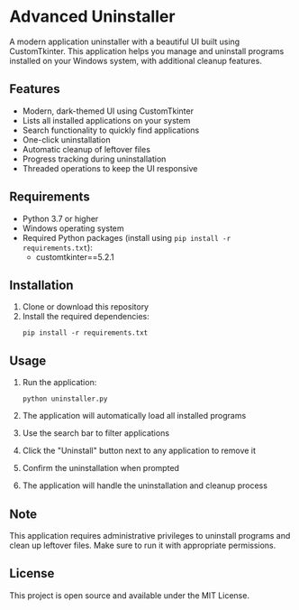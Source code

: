 # Advanced Uninstaller

A modern application uninstaller with a beautiful UI built using CustomTkinter. This application helps you manage and uninstall programs installed on your Windows system, with additional cleanup features.

## Features

- Modern, dark-themed UI using CustomTkinter
- Lists all installed applications on your system
- Search functionality to quickly find applications
- One-click uninstallation
- Automatic cleanup of leftover files
- Progress tracking during uninstallation
- Threaded operations to keep the UI responsive

## Requirements

- Python 3.7 or higher
- Windows operating system
- Required Python packages (install using `pip install -r requirements.txt`):
  - customtkinter==5.2.1

## Installation

1. Clone or download this repository
2. Install the required dependencies:
   ```
   pip install -r requirements.txt
   ```

## Usage

1. Run the application:
   ```
   python uninstaller.py
   ```

2. The application will automatically load all installed programs
3. Use the search bar to filter applications
4. Click the "Uninstall" button next to any application to remove it
5. Confirm the uninstallation when prompted
6. The application will handle the uninstallation and cleanup process

## Note

This application requires administrative privileges to uninstall programs and clean up leftover files. Make sure to run it with appropriate permissions.

## License

This project is open source and available under the MIT License. 

